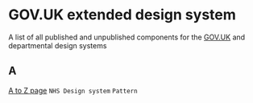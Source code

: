 # GOV.UK extended design system
A list of all published and unpublished components for the [GOV.UK](https://design-system.service.gov.uk/) and departmental design systems

## A
[A to Z page](https://service-manual.nhs.uk/design-system/patterns/a-to-z-page) `NHS Design system` `Pattern`
